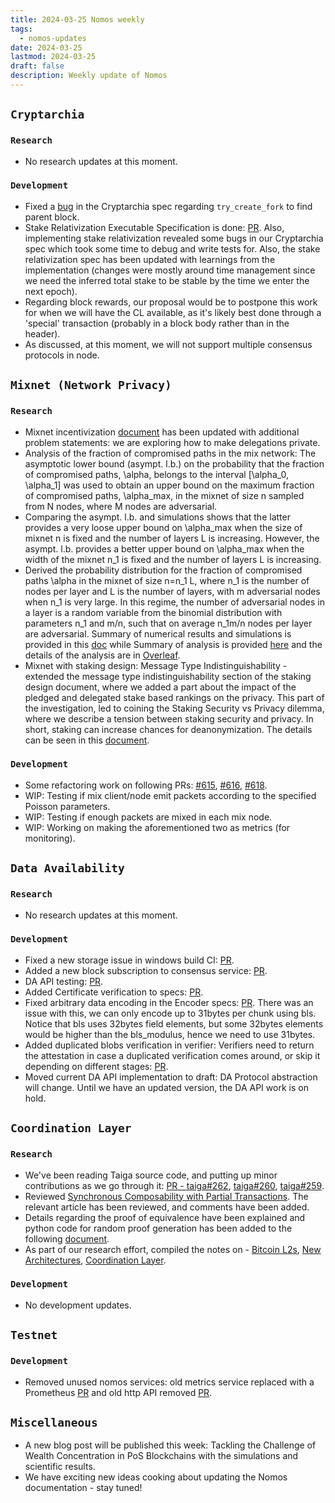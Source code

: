 ```yaml
---
title: 2024-03-25 Nomos weekly
tags:
  - nomos-updates
date: 2024-03-25
lastmod: 2024-03-25
draft: false
description: Weekly update of Nomos
---
```


## `Cryptarchia`

### `Research`

- No research updates at this moment.

### `Development`

- Fixed a [bug](https://github.com/logos-co/nomos-specs/pull/84) in the Cryptarchia spec regarding `try_create_fork` to find parent block.
- Stake Relativization Executable Specification is done: [PR](https://github.com/logos-co/nomos-specs/pull/86). Also, implementing stake relativization revealed some bugs in our Cryptarchia spec which took some time to debug and write tests for. Also, the stake relativization spec has been updated with learnings from the implementation (changes were mostly around time management since we need the inferred total stake to be stable by the time we enter the next epoch).
- Regarding block rewards, our proposal would be to postpone this work for when we will have the CL available, as it's likely best done through a 'special' transaction (probably in a block body rather than in the header).
- As discussed, at this moment, we will not support multiple consensus protocols in node.

## `Mixnet (Network Privacy)`

### `Research`

- Mixnet incentivization [document](https://www.notion.so/Mixnet-Incentivization-6db9731a221b49878224afd916e2b3ac) has been updated with additional problem statements: we are exploring how to make delegations private.
- Analysis of the fraction of compromised paths in the mix network: The asymptotic lower bound (asympt. l.b.) on the probability that the fraction of compromised paths, \alpha, belongs to the interval [\alpha_0, \alpha_1] was used to obtain an upper bound on the maximum fraction of compromised paths, \alpha_max, in the mixnet of size n sampled from N nodes, where M nodes are adversarial.
- Comparing the asympt. l.b. and simulations shows that the latter provides a very loose upper bound on \alpha_max when the size of mixnet n is fixed and the number of layers L is increasing. However, the asympt. l.b. provides a better upper bound on \alpha_max when the width of the mixnet n_1 is fixed and the number of layers L is increasing.
- Derived the probability distribution for the fraction of compromised paths \alpha in the mixnet of size n=n_1 L, where n_1 is the number of nodes per layer and L is the number of layers, with m adversarial nodes when n_1 is very large. In this regime, the number of adversarial nodes in a layer is a random variable from the binomial distribution with parameters n_1 and m/n, such that on average n_1m/n nodes per layer are adversarial. Summary of numerical results and simulations is provided in this [doc](https://docs.google.com/spreadsheets/d/1Bo7Ch76l6MeTCpii6vGLHhOSIHJULAtPkwJ3x9Ji_Ag/edit?usp=sharing) while Summary of analysis is provided [here](https://www.notion.so/Analysis-of-failures-in-the-mix-network-feeef349720842759c59785af71c7c59?pvs=4) and the details of the analysis are in [Overleaf](https://www.overleaf.com/read/rybwvjftfrrg#3d77ee).
- Mixnet with staking design: Message Type Indistinguishability - extended the message type indistinguishability section of the staking design document,  where we added a part about the impact of the pledged and delegated stake based rankings on the privacy. This part of the investigation, led to coining the Staking Security vs Privacy dilemma, where we describe a tension between staking security and privacy. In short, staking can increase chances for deanonymization. The details can be seen in this [document](https://www.notion.so/Mixnet-with-Staking-c8ec3bfd461f4989b3ebbcf4b4b15324#2e57424c79bd44b19c4c4dd624f544b2).

### `Development`

- Some refactoring work on following PRs: [#615](https://github.com/logos-co/nomos-node/pull/615), [#616](https://github.com/logos-co/nomos-node/pull/616), [#618](https://github.com/logos-co/nomos-node/pull/618).
- WIP: Testing if mix client/node emit packets according to the specified Poisson parameters.
- WIP: Testing if enough packets are mixed in each mix node.
- WIP: Working on making the aforementioned two as metrics (for monitoring).

## `Data Availability`

### `Research`

- No research updates at this moment.

### `Development`

- Fixed a new storage issue in windows build CI: [PR](https://github.com/logos-co/nomos-node/pull/621 "https://github.com/logos-co/nomos-node/pull/621").
- Added a new block subscription to consensus service: [PR](https://github.com/logos-co/nomos-node/pull/617 "https://github.com/logos-co/nomos-node/pull/617").
- DA API testing: [PR](https://github.com/logos-co/nomos-specs/pull/83 "https://github.com/logos-co/nomos-specs/pull/83").
- Added Certificate verification to specs: [PR](https://github.com/logos-co/nomos-specs/pull/82 "https://github.com/logos-co/nomos-specs/pull/82").
- Fixed arbitrary data encoding in the Encoder specs: [PR](https://github.com/logos-co/nomos-specs/pull/87 "https://github.com/logos-co/nomos-specs/pull/87"). There was an issue with this, we can only encode up to 31bytes per chunk using bls. Notice that bls uses 32bytes field elements, but some 32bytes elements would be higher than the bls_modulus, hence we need to use 31bytes.
- Added duplicated blobs verification in verifier: Verifiers need to return the attestation in case a duplicated verification comes around, or skip it depending on different stages: [PR](https://github.com/logos-co/nomos-specs/pull/88 "https://github.com/logos-co/nomos-specs/pull/88").
- Moved current DA API implementation to draft: DA Protocol abstraction will change. Until we have an updated version, the DA API work is on hold.

## `Coordination Layer`

### `Research`

- We've been reading Taiga source code, and putting up minor contributions as we go through it: [PR - taiga#262](https://github.com/anoma/taiga/pull/262), [taiga#260](https://github.com/anoma/taiga/pull/260), [taiga#259](https://github.com/anoma/taiga/pull/259). 
- Reviewed [Synchronous Composability with Partial Transactions](https://www.notion.so/Synchronous-Composability-with-Partial-Transactions-a2d832ea7d7a4b90b6f582bea64eab7a). The relevant article has been reviewed, and comments have been added.
- Details regarding the proof of equivalence have been explained and python code for random proof generation has been added to the following [document](https://www.notion.so/Proof-of-Equivalance-601026c1662d4c6d8d532829d67495b0).
- As part of our research effort, compiled the notes on - [Bitcoin L2s](https://www.notion.so/Bitcoin-L2s-1ee5e0a897344a0f8d2272eb92fbbe1c), [New Architectures](https://www.notion.so/New-Architectures-789266e689194c2989e503f5fbd8a5e3), [Coordination Layer](https://www.notion.so/Coordination-Layer-Aggregation-Bridging-d77e29c4a90b4191b38414784097adf8).

### `Development`

- No development updates.

## `Testnet`

### `Development`

- Removed unused nomos services: old metrics service replaced with a Prometheus [PR](https://github.com/logos-co/nomos-node/pull/623) and old http API removed [PR](https://github.com/logos-co/nomos-node/pull/622).

## `Miscellaneous`

- A new blog post will be published this week: Tackling the Challenge of Wealth Concentration in PoS Blockchains with the simulations and scientific results.
- We have exciting new ideas cooking about updating the Nomos documentation - stay tuned!
